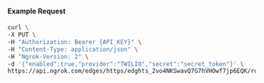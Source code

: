 <!-- Code generated for API Clients. DO NOT EDIT. -->
#### Example Request
```bash
curl \
-X PUT \
-H "Authorization: Bearer {API_KEY}" \
-H "Content-Type: application/json" \
-H "Ngrok-Version: 2" \
-d '{"enabled":true,"provider":"TWILIO","secret":"secret_token"}' \
https://api.ngrok.com/edges/https/edghts_2vo4NKSwavQ7G7hVHOwf7jp6EQK/routes/edghtsrt_2vo4NNFEhOPe2oU5P1fHI2ai9lv/webhook_verification
